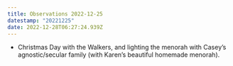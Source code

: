 ```yaml
---
title: Observations 2022-12-25
datestamp: "20221225"
date: 2022-12-28T06:27:24.939Z
---
```

- Christmas Day with the Walkers, and lighting the menorah with Casey’s agnostic/secular family (with Karen’s beautiful homemade menorah).